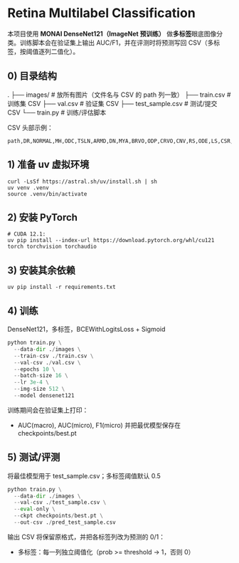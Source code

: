 # Retina Multilabel Classification

本项目使用 **MONAI DenseNet121（ImageNet 预训练）** 做**多标签**眼底图像分类。训练脚本会在验证集上输出 AUC/F1，并在评测时将预测写回 CSV（多标签，按阈值逐列二值化）。

## 0) 目录结构
.
├── images/                # 放所有图片（文件名与 CSV 的 path 列一致）
├── train.csv              # 训练集 CSV
├── val.csv                # 验证集 CSV
├── test_sample.csv        # 测试/提交 CSV
└── train.py               # 训练/评估脚本

CSV 头部示例：
```
path,DR,NORMAL,MH,ODC,TSLN,ARMD,DN,MYA,BRVO,ODP,CRVO,CNV,RS,ODE,LS,CSR,HTR,ASR,CRS,OTHER
```
## 1) 准备 uv 虚拟环境
```
curl -LsSf https://astral.sh/uv/install.sh | sh
uv venv .venv
source .venv/bin/activate
```

## 2) 安装 PyTorch
```
# CUDA 12.1:
uv pip install --index-url https://download.pytorch.org/whl/cu121 torch torchvision torchaudio
```

## 3) 安装其余依赖
```
uv pip install -r requirements.txt
```
## 4) 训练
DenseNet121，多标签，BCEWithLogitsLoss + Sigmoid
``` python
python train.py \
  --data-dir ./images \
  --train-csv ./train.csv \
  --val-csv ./val.csv \
  --epochs 10 \
  --batch-size 16 \
  --lr 3e-4 \
  --img-size 512 \
  --model densenet121
```
训练期间会在验证集上打印：
 - AUC(macro), AUC(micro), F1(micro) 并把最优模型保存在 checkpoints/best.pt

## 5) 测试/评测
将最佳模型用于 test_sample.csv；多标签阈值默认 0.5
``` python
python train.py \
  --data-dir ./images \
  --val-csv ./test_sample.csv \
  --eval-only \
  --ckpt checkpoints/best.pt \
  --out-csv ./pred_test_sample.csv
```

输出 CSV 将保留原格式，并把各标签列改为预测的 0/1：
- 多标签：每一列独立阈值化（prob >= threshold -> 1，否则 0）
